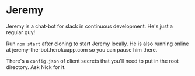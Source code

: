 # Jeremy

Jeremy is a chat-bot for slack in continuous development. He's just a regular guy!

Run `npm start` after cloning to start Jeremy locally. He is also running online at jeremy-the-bot.herokuapp.com so you can pause him there.

There's a `config.json` of client secrets that you'll need to put in the root directory. Ask Nick for it.
